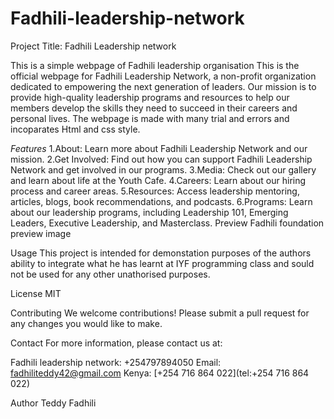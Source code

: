 # Fadhili-leadership-network
Project Title: Fadhili Leadership network

This is a simple webpage of Fadhili leadership organisation
This is the official webpage for Fadhili Leadership Network, a non-profit organization dedicated to empowering the next generation of leaders. Our mission is to provide high-quality leadership programs and resources to help our members develop the skills they need to succeed in their careers and personal lives.
The webpage is made with many trial and errors and incoparates Html and css style.

*Features*
1.About: Learn more about Fadhili Leadership Network and our mission.
2.Get Involved: Find out how you can support Fadhili Leadership Network and get involved in our programs.
3.Media: Check out our gallery and learn about life at the Youth Cafe.
4.Careers: Learn about our hiring process and career areas.
5.Resources: Access leadership mentoring, articles, blogs, book recommendations, and podcasts.
6.Programs: Learn about our leadership programs, including Leadership 101, Emerging Leaders, Executive Leadership, and Masterclass.
Preview
Fadhili foundation preview image

Usage
This project is intended for demonstation purposes of the authors ability to integrate what he has learnt at IYF programming class and sould not be used for any other unathorised purposes.

License
MIT

Contributing
We welcome contributions! Please submit a pull request for any changes you would like to make.


Contact
For more information, please contact us at:

Fadhili leadership network: +254797894050
Email: fadhiliteddy42@gmail.com
Kenya: [+254 716 864 022](tel:+254 716 864 022)

Author
Teddy Fadhili